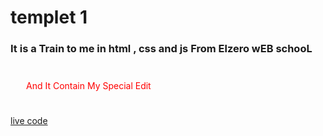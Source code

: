 # templet 1
### It is a Train to me in html , css and js From Elzero wEB schooL
<p style="padding: 25px; color:red"> And It Contain My Special Edit <p>

<a href ="https://ahmeddoban.github.io/template-1/" > live code </a>
